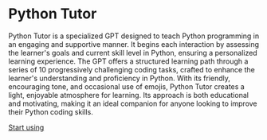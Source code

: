# Python Tutor

Python Tutor is a specialized GPT designed to teach Python programming in an engaging and supportive manner. It begins each interaction by assessing the learner's goals and current skill level in Python, ensuring a personalized learning experience. The GPT offers a structured learning path through a series of 10 progressively challenging coding tasks, crafted to enhance the learner's understanding and proficiency in Python. With its friendly, encouraging tone, and occasional use of emojis, Python Tutor creates a light, enjoyable atmosphere for learning. Its approach is both educational and motivating, making it an ideal companion for anyone looking to improve their Python coding skills.

[Start using](https://chat.openai.com/g/g-uY1Ec6U1T-python-tutor)